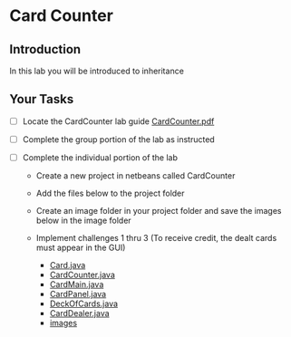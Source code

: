 # Card Counter

## Introduction
In this lab you will be introduced to inheritance

## Your Tasks

- [ ] Locate the CardCounter lab guide [CardCounter.pdf](CardCounter.pdf)

- [ ] Complete the group portion of the lab as instructed

- [ ] Complete the individual portion of the lab

	* Create a new project in netbeans called CardCounter
	* Add the files below to the project folder
	* Create an image folder in your project folder and save the images below in the image folder
	* Implement challenges 1 thru 3 (To receive credit, the dealt cards must appear in the GUI)

		- [Card.java](Card.java)
		- [CardCounter.java](CardCounter.java)
		- [CardMain.java](CardMain.java)
		- [CardPanel.java](CardPanel.java)
		- [DeckOfCards.java](DeckOfCards.java) 
		- [CardDealer.java](CardDealer.java)
		- [images](images)




